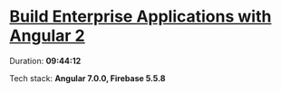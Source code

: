 

# [Build Enterprise Applications with Angular 2](https://www.udemy.com/course/angular2-advanced/)

Duration: **09:44:12**

Tech stack: **Angular 7.0.0, Firebase 5.5.8**
